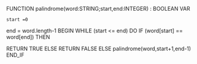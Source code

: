 FUNCTION palindrome(word:STRING;start,end:INTEGER) : BOOLEAN
VAR
 
    start =0
 end = word.length-1
BEGIN
WHILE (start <= end) DO
 IF (word[start] == word[end]) THEN
      
   RETURN TRUE
 ELSE
    RETURN FALSE
 ELSE 
   palindrome(word,start+1,end-1)
 END_IF 
 
 

